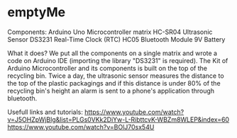 # emptyMe 

Components:
Arduino Uno Microcontroller
matrix
HC-SR04 Ultrasonic Sensor
DS3231 Real-Time Clock (RTC)
HC05 Bluetooth Module
9V Battery

What it does?
We put all the components on a single matrix and wrote a code on Arduino IDE (importing the library "DS3231" is required).
The Kit of Arduino Microcontroller and its components is built on the top of the recycling bin. Twice a day, the ultrasonic sensor measures the distance to the top of the plastic packagings and if this distance is under 80% of the recycling bin's height an alarm is sent to a phone's application through bluetooth.

Usefull links and tutorials:
https://www.youtube.com/watch?v=J5OHZpWjBlg&list=PLGs0VKk2DiYw-L-RibttcvK-WBZm8WLEP&index=60
https://www.youtube.com/watch?v=BOlJ70sx54U

